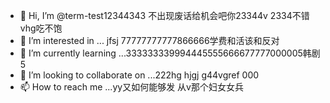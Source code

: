 - 👋 Hi, I’m @term-test12344343  不出现废话给机会吧你23344v  2334不错vhg吃不饱
- 👀 I’m interested in ...   jfsj  77777777777866666学费和活该和反对
- 🌱 I’m currently learning ...333333339994445555666677777000005韩剧5
- 💞️ I’m looking to collaborate on ...222hg hjgj g44vgref  000
- 📫 How to reach me ...yy又如何能够发 从v那个妇女女兵

<!---
term-test123/term-test123 is a ✨ special ✨ repository because its `README.md` (this file) appears on your GitHub profile.
You can click the Preview link to take a look at your changes.
--->
